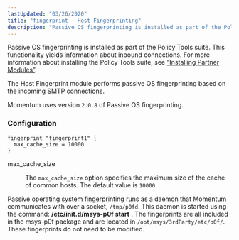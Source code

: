 ```yaml
---
lastUpdated: "03/26/2020"
title: "fingerprint – Host Fingerprinting"
description: "Passive OS fingerprinting is installed as part of the Policy Tools suite This functionality yields information about inbound connections For more information about installing the Policy Tools suite see Section 12 1 Installing Partner Modules The Host Fingerprint module performs passive OS fingerprinting based on the incoming SMTP connections Momentum..."
---
```


<a name="idp21795440"></a> 

Passive OS fingerprinting is installed as part of the Policy Tools suite. This functionality yields information about inbound connections. For more information about installing the Policy Tools suite, see [“Installing Partner Modules”](/momentum/4/post-installation#install.additional.packages).

The Host Fingerprint module performs passive OS fingerprinting based on the incoming SMTP connections.

Momentum uses version `2.0.8` of Passive OS fingerprinting.

### <a name="idp21799488"></a> Configuration

<a name="example.fingerprint3"></a> 


```
fingerprint "fingerprint1" {
  max_cache_size = 10000
}
```

<dl class="variablelist">

<dt>max_cache_size</dt>

<dd>

The `max_cache_size` option specifies the maximum size of the cache of common hosts. The default value is `10000`.

</dd>

</dl>

Passive operating system fingerprinting runs as a daemon that Momentum communicates with over a socket, `/tmp/p0fd`. This daemon is started using the command: **/etc/init.d/msys-p0f start** . The fingerprints are all included in the msys-p0f package and are located in `/opt/msys/3rdParty/etc/p0f/`. These fingerprints do not need to be modified.